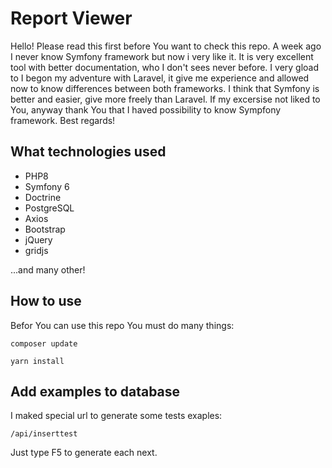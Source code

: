 # Report Viewer

Hello! Please read this first before You want to check this repo. A week ago I never know Symfony framework but now i very like it. It is very excellent tool with better documentation, who I don't sees never before. I very gload to I begon my adventure with Laravel, it give me experience and allowed now to know differences between both frameworks. I think that Symfony is better and easier, give more freely than Laravel. If my excersise not liked to You, anyway thank You that I haved possibility to know Sympfony framework. Best regards! 

## What technologies used

* PHP8
* Symfony 6
* Doctrine
* PostgreSQL
* Axios
* Bootstrap
* jQuery
* gridjs

...and many other!

## How to use

Befor You can use this repo You must do many things:

`composer update`

`yarn install`


## Add examples to database

I maked special url to generate some tests exaples:

`/api/inserttest`

Just type F5 to generate each next.
